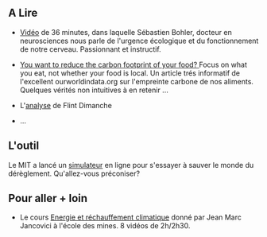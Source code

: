 ## A Lire

* [Vidéo](https://www.youtube.com/watch?v=SRvb7LCKB-c&t=7s) de 36 minutes, dans laquelle Sébastien Bohler, docteur en neurosciences nous parle de l'urgence écologique et du fonctionnement de notre cerveau. Passionnant et instructif.

* [You want to reduce the carbon footprint of your food? ](https://ourworldindata.org/food-choice-vs-eating-local) Focus on what you eat, not whether your food is local. Un article trés informatif de l'excellent ourworldindata.org sur l'empreinte carbone de nos aliments. Quelques vérités non intuitives à en retenir ...

* L'[analyse](https://news.flint.media/2019/11/17/resoudre-le-probleme-du-rechauffement-climatique-en-5mn-flint-dimanche-8/) de Flint Dimanche

* ...

## L'outil

Le MIT a lancé un [simulateur](https://en-roads.climateinteractive.org/scenario.html?v=2.7.11) en ligne pour s'essayer à sauver le monde du dérèglement. Qu'allez-vous préconiser?

## Pour aller + loin

* Le cours [Energie et réchauffement climatique](https://www.youtube.com/watch?v=xgy0rW0oaFI&list=PLMDQXkItOZ4LPwWJkVQf_PWnYHfC5xGFO) donné par Jean Marc Jancovici à l'école des mines. 8 vidéos de 2h/2h30.
